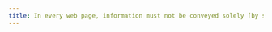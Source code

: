 ```yaml
---
title: In every web page, information must not be conveyed solely [by shape, size or location](#indication-conveyed-by-shape-size-or-location). Is this rule respected?
---
```

